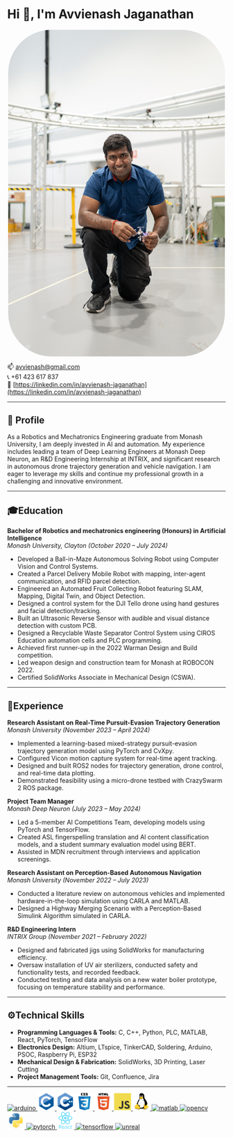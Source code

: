 # Hi 👋, I'm Avvienash Jaganathan

<img src="Avvienash_Jaganathan_Profile_Picture.png" 
     alt="Profile Picture" 
     style="width:500px; height:auto; border-radius:100px; display:block; margin:0 auto;" />
     
 📫 [avvienash@gmail.com](mailto:avvienash@gmail.com)  
📞 +61 423 617 837  
🔗 [https://linkedin.com/in/avvienash-jaganathan](https://linkedin.com/in/avvienash-jaganathan)

---

## 🔭 Profile

As a Robotics and Mechatronics Engineering graduate from Monash University, I am deeply invested in AI and automation. My experience includes leading a team of Deep Learning Engineers at Monash Deep Neuron, an R&D Engineering Internship at INTRIX, and significant research in autonomous drone trajectory generation and vehicle navigation. I am eager to leverage my skills and continue my professional growth in a challenging and innovative environment.

---

## 🎓Education

**Bachelor of Robotics and mechatronics engineering (Honours) in Artificial Intelligence**  
*Monash University, Clayton (October 2020 – July 2024)*
- Developed a Ball-in-Maze Autonomous Solving Robot using Computer Vision and Control Systems.
- Created a Parcel Delivery Mobile Robot with mapping, inter-agent communication, and RFID parcel detection.
- Engineered an Automated Fruit Collecting Robot featuring SLAM, Mapping, Digital Twin, and Object Detection.
- Designed a control system for the DJI Tello drone using hand gestures and facial detection/tracking.
- Built an Ultrasonic Reverse Sensor with audible and visual distance detection with custom PCB.
- Designed a Recyclable Waste Separator Control System using CIROS Education automation cells and PLC programming.
- Achieved first runner-up in the 2022 Warman Design and Build competition.
- Led weapon design and construction team for Monash at ROBOCON 2022.
- Certified SolidWorks Associate in Mechanical Design (CSWA).

---

## 💼Experience

**Research Assistant on Real-Time Pursuit-Evasion Trajectory Generation**  
*Monash University (November 2023 – April 2024)*
- Implemented a learning-based mixed-strategy pursuit-evasion trajectory generation model using PyTorch and CvXpy.
- Configured Vicon motion capture system for real-time agent tracking.
- Designed and built ROS2 nodes for trajectory generation, drone control, and real-time data plotting.
- Demonstrated feasibility using a micro-drone testbed with CrazySwarm 2 ROS package.

**Project Team Manager**  
*Monash Deep Neuron (July 2023 – May 2024)*
- Led a 5-member AI Competitions Team, developing models using PyTorch and TensorFlow.
- Created ASL fingerspelling translation and AI content classification models, and a student summary evaluation model using BERT.
- Assisted in MDN recruitment through interviews and application screenings.

**Research Assistant on Perception-Based Autonomous Navigation**  
*Monash University (November 2022 – July 2023)*
- Conducted a literature review on autonomous vehicles and implemented hardware-in-the-loop simulation using CARLA and MATLAB.
- Designed a Highway Merging Scenario with a Perception-Based Simulink Algorithm simulated in CARLA.

**R&D Engineering Intern**  
*INTRIX Group (November 2021 – February 2022)*
- Designed and fabricated jigs using SolidWorks for manufacturing efficiency.
- Oversaw installation of UV air sterilizers, conducted safety and functionality tests, and recorded feedback.
- Conducted testing and data analysis on a new water boiler prototype, focusing on temperature stability and performance.

---

## ⚙️Technical Skills

- **Programming Languages & Tools:**  C, C++, Python, PLC, MATLAB, React, PyTorch, TensorFlow
- **Electronics Design:** Altium, LTspice, TinkerCAD, Soldering, Arduino, PSOC, Raspberry Pi, ESP32
- **Mechanical Design & Fabrication:** SolidWorks, 3D Printing, Laser Cutting
- **Project Management Tools:**  Git, Confluence, Jira

---
<p align="left"> <a href="https://www.arduino.cc/" target="_blank" rel="noreferrer"> <img src="https://cdn.worldvectorlogo.com/logos/arduino-1.svg" alt="arduino" width="40" height="40"/> </a> <a href="https://www.cprogramming.com/" target="_blank" rel="noreferrer"> <img src="https://raw.githubusercontent.com/devicons/devicon/master/icons/c/c-original.svg" alt="c" width="40" height="40"/> </a> <a href="https://www.w3schools.com/cpp/" target="_blank" rel="noreferrer"> <img src="https://raw.githubusercontent.com/devicons/devicon/master/icons/cplusplus/cplusplus-original.svg" alt="cplusplus" width="40" height="40"/> </a> <a href="https://www.w3schools.com/css/" target="_blank" rel="noreferrer"> <img src="https://raw.githubusercontent.com/devicons/devicon/master/icons/css3/css3-original-wordmark.svg" alt="css3" width="40" height="40"/> </a> <a href="https://www.w3.org/html/" target="_blank" rel="noreferrer"> <img src="https://raw.githubusercontent.com/devicons/devicon/master/icons/html5/html5-original-wordmark.svg" alt="html5" width="40" height="40"/> </a> <a href="https://developer.mozilla.org/en-US/docs/Web/JavaScript" target="_blank" rel="noreferrer"> <img src="https://raw.githubusercontent.com/devicons/devicon/master/icons/javascript/javascript-original.svg" alt="javascript" width="40" height="40"/> </a> <a href="https://www.linux.org/" target="_blank" rel="noreferrer"> <img src="https://raw.githubusercontent.com/devicons/devicon/master/icons/linux/linux-original.svg" alt="linux" width="40" height="40"/> </a> <a href="https://www.mathworks.com/" target="_blank" rel="noreferrer"> <img src="https://upload.wikimedia.org/wikipedia/commons/2/21/Matlab_Logo.png" alt="matlab" width="40" height="40"/> </a> <a href="https://opencv.org/" target="_blank" rel="noreferrer"> <img src="https://www.vectorlogo.zone/logos/opencv/opencv-icon.svg" alt="opencv" width="40" height="40"/> </a> <a href="https://www.python.org" target="_blank" rel="noreferrer"> <img src="https://raw.githubusercontent.com/devicons/devicon/master/icons/python/python-original.svg" alt="python" width="40" height="40"/> </a> <a href="https://pytorch.org/" target="_blank" rel="noreferrer"> <img src="https://www.vectorlogo.zone/logos/pytorch/pytorch-icon.svg" alt="pytorch" width="40" height="40"/> </a> <a href="https://reactjs.org/" target="_blank" rel="noreferrer"> <img src="https://raw.githubusercontent.com/devicons/devicon/master/icons/react/react-original-wordmark.svg" alt="react" width="40" height="40"/> </a> <a href="https://www.tensorflow.org" target="_blank" rel="noreferrer"> <img src="https://www.vectorlogo.zone/logos/tensorflow/tensorflow-icon.svg" alt="tensorflow" width="40" height="40"/> </a> <a href="https://unrealengine.com/" target="_blank" rel="noreferrer"> <img src="https://raw.githubusercontent.com/kenangundogan/fontisto/036b7eca71aab1bef8e6a0518f7329f13ed62f6b/icons/svg/brand/unreal-engine.svg" alt="unreal" width="40" height="40"/> </a> </p>

